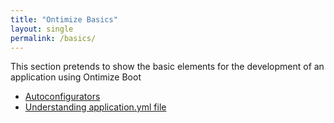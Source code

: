 ```yaml
---
title: "Ontimize Basics"
layout: single
permalink: /basics/
---
```

This section pretends to show the basic elements for the development of an application using Ontimize Boot

- [Autoconfigurators](/ontimize-boot/basics/autoconfigurators)
- [Understanding application.yml file](/ontimize-boot/basics/applicationyml)
